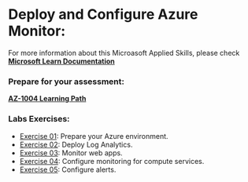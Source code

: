 # Deploy and Configure Azure Monitor:
For more information about this Microasoft Applied Skills, please check **[Microsoft Learn Documentation](https://learn.microsoft.com/en-us/credentials/applied-skills/deploy-and-configure-azure-monitor/)**

### Prepare for your assessment:
**[AZ-1004 Learning Path](https://learn.microsoft.com/en-us/training/paths/secure-azure-services-workloads-defender-cloud/)**

### Labs Exercises:
- [Exercise 01](https://microsoftlearning.github.io/AZ-1004-deploy-configure-azure-monitor/Instructions/Labs/LAB_01_prepare_azure_environment.html): Prepare your Azure environment.
- [Exercise 02](https://microsoftlearning.github.io/AZ-1004-deploy-configure-azure-monitor/Instructions/Labs/LAB_02_exercise_deploy_log_analytics.html): Deploy Log Analytics.
- [Exercise 03](https://microsoftlearning.github.io/AZ-1004-deploy-configure-azure-monitor/Instructions/Labs/LAB_03_exercise_monitor_web_apps.html): Monitor web apps.
- [Exercise 04](https://microsoftlearning.github.io/AZ-1004-deploy-configure-azure-monitor/Instructions/Labs/LAB_04_exercise_configure_monitoring_compute_services.html): Configure monitoring for compute services.
- [Exercise 05](https://microsoftlearning.github.io/AZ-1004-deploy-configure-azure-monitor/Instructions/Labs/LAB_05_exercise_configure_alerts.html): Configure alerts. 
